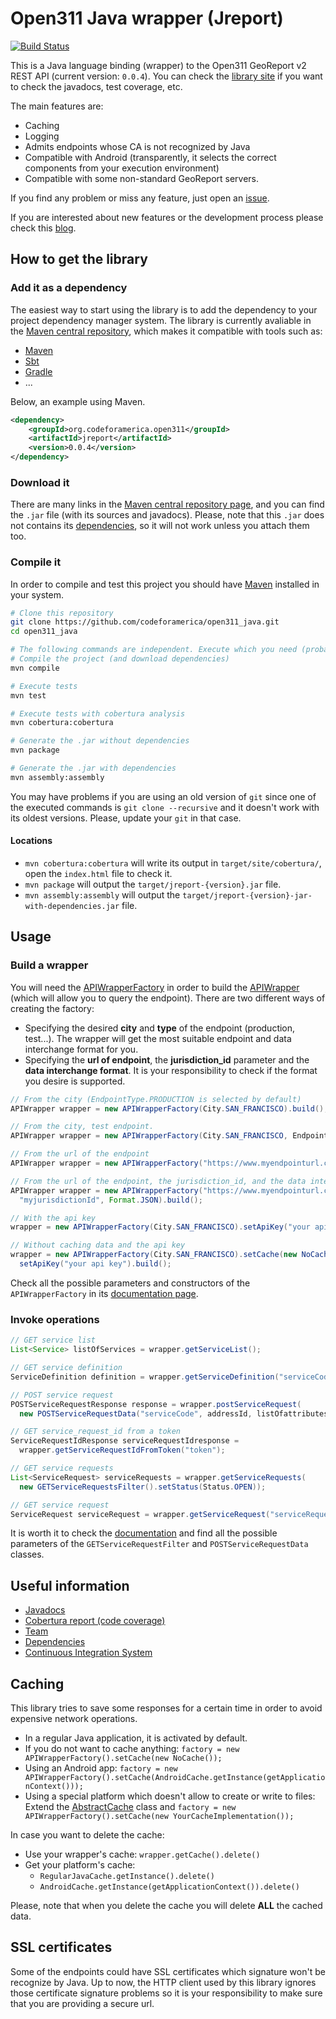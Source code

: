 # Open311 Java wrapper (Jreport) 
[![Build Status](https://travis-ci.org/codeforeurope/open311_java.png)](https://travis-ci.org/codeforeurope/open311_java)

This is a Java language binding (wrapper) to the Open311 GeoReport v2 REST API (current version: `0.0.4`). You can check the [library site](http://codeforamerica.github.io/open311_java/) if you want to check the javadocs, test coverage, etc.

The main features are:

+ Caching
+ Logging
+ Admits endpoints whose CA is not recognized by Java
+ Compatible with Android (transparently, it selects the correct components from your execution environment)
+ Compatible with some non-standard GeoReport servers.

If you find any problem or miss any feature, just open an [issue](https://github.com/codeforamerica/open311_java/issues?state=open).

If you are interested about new features or the development process please check this [blog](http://santimunin.blogspot.com.es/search?q=open311).

## How to get the library

### Add it as a dependency
The easiest way to start using the library is to add the dependency to your project dependency manager system. The library is currently avaliable in the [Maven central repository](http://search.maven.org/#artifactdetails%7Corg.codeforamerica.open311%7Cjreport%7C0.0.4%7Cjar), which makes it compatible with tools such as:

+ [Maven](http://maven.apache.org/)
+ [Sbt](http://www.scala-sbt.org/)
+ [Gradle](http://www.gradle.org/)
+ ...

Below, an example using Maven.

```xml
<dependency>
    <groupId>org.codeforamerica.open311</groupId>
    <artifactId>jreport</artifactId>
    <version>0.0.4</version>
</dependency>
```

### Download it
There are many links in the [Maven central repository page](http://search.maven.org/#artifactdetails%7Corg.codeforamerica.open311%7Cjreport%7C0.0.4%7Cjar), and you can find the `.jar` file (with its sources and javadocs). Please, note that this `.jar` does not contains its [dependencies](http://codeforamerica.github.io/open311_java/dependencies.html), so it will not work unless you attach them too.

### Compile it

In order to compile and test this project you should have [Maven](http://maven.apache.org/) installed in your system.

```bash
# Clone this repository
git clone https://github.com/codeforamerica/open311_java.git
cd open311_java

# The following commands are independent. Execute which you need (probably the last one).
# Compile the project (and download dependencies)
mvn compile

# Execute tests
mvn test

# Execute tests with cobertura analysis
mvn cobertura:cobertura

# Generate the .jar without dependencies
mvn package

# Generate the .jar with dependencies
mvn assembly:assembly
```

You may have problems if you are using an old version of `git` since one of the executed commands is `git clone --recursive` and it doesn't work with its oldest versions. Please, update your `git` in that case.

#### Locations

 + `mvn cobertura:cobertura` will write its output in `target/site/cobertura/`, open the `index.html` file to check it.
 + `mvn package` will output the `target/jreport-{version}.jar` file.
 + `mvn assembly:assembly` will output the `target/jreport-{version}-jar-with-dependencies.jar` file.


## Usage

### Build a wrapper

You will need the [APIWrapperFactory](http://codeforamerica.github.io/open311_java/apidocs/org/codeforamerica/open311/facade/APIWrapperFactory.html) in order to build the [APIWrapper](http://codeforamerica.github.io/open311_java/apidocs/org/codeforamerica/open311/facade/APIWrapper.html) (which will allow you to query the endpoint). There are two different ways of creating the factory:
 + Specifying the desired **city** and **type** of the endpoint (production, test...). The wrapper will get the most suitable endpoint and data interchange format for you.
 + Specifying the **url of endpoint**, the **jurisdiction_id** parameter and the **data interchange format**. It is your responsibility to check if the format you desire is supported.

```java
// From the city (EndpointType.PRODUCTION is selected by default)
APIWrapper wrapper = new APIWrapperFactory(City.SAN_FRANCISCO).build();

// From the city, test endpoint.
APIWrapper wrapper = new APIWrapperFactory(City.SAN_FRANCISCO, EndpointType.TEST).build();

// From the url of the endpoint
APIWrapper wrapper = new APIWrapperFactory("https://www.myendpointurl.com/").build();

// From the url of the endpoint, the jurisdiction_id, and the data interchange format
APIWrapper wrapper = new APIWrapperFactory("https://www.myendpointurl.com/",
  "myjurisdictionId", Format.JSON).build();

// With the api key
wrapper = new APIWrapperFactory(City.SAN_FRANCISCO).setApiKey("your api key").build();

// Without caching data and the api key
wrapper = new APIWrapperFactory(City.SAN_FRANCISCO).setCache(new NoCache()).
  setApiKey("your api key").build();
```

Check all the possible parameters and constructors of the `APIWrapperFactory` in its [documentation page](http://codeforamerica.github.io/open311_java/apidocs/org/codeforamerica/open311/facade/APIWrapperFactory.html).


### Invoke operations
```java
// GET service list
List<Service> listOfServices = wrapper.getServiceList();

// GET service definition
ServiceDefinition definition = wrapper.getServiceDefinition("serviceCode");

// POST service request
POSTServiceRequestResponse response = wrapper.postServiceRequest(
  new POSTServiceRequestData("serviceCode", addressId, listOfattributes));

// GET service_request_id from a token
ServiceRequestIdResponse serviceRequestIdresponse =
  wrapper.getServiceRequestIdFromToken("token");

// GET service requests
List<ServiceRequest> serviceRequests = wrapper.getServiceRequests(
  new GETServiceRequestsFilter().setStatus(Status.OPEN));

// GET service request 
ServiceRequest serviceRequest = wrapper.getServiceRequest("serviceRequestId");
```

It is worth it to check the [documentation](http://codeforamerica.github.io/open311_java/apidocs/index.html) and find all the possible parameters of the `GETServiceRequestFilter` and `POSTServiceRequestData` classes.
 
## Useful information

 + [Javadocs](http://codeforamerica.github.io/open311_java/apidocs/index.html)
 + [Cobertura report (code coverage)](http://codeforamerica.github.io/open311_java/cobertura/index.html)
 + [Team](http://codeforamerica.github.io/open311_java/team-list.html)
 + [Dependencies](http://codeforamerica.github.io/open311_java/dependencies.html)
 + [Continuous Integration System](https://travis-ci.org/codeforamerica/open311_java)

## Caching
This library tries to save some responses for a certain time in order to avoid expensive network operations.
 + In a regular Java application, it is activated by default.
 + If you do not want to cache anything: `factory = new APIWrapperFactory().setCache(new NoCache());`
 + Using an Android app: `factory = new APIWrapperFactory().setCache(AndroidCache.getInstance(getApplicationContext()));`
 + Using a special platform which doesn't allow to create or write to files: Extend the [AbstractCache](http://codeforamerica.github.io/open311_java/apidocs/org/codeforamerica/open311/internals/caching/AbstractCache.html) class and `factory = new APIWrapperFactory().setCache(new YourCacheImplementation());`

In case you want to delete the cache:
 + Use your wrapper's cache: `wrapper.getCache().delete()`
 + Get your platform's cache:
    * `RegularJavaCache.getInstance().delete()`
    * `AndroidCache.getInstance(getApplicationContext()).delete()`

Please, note that when you delete the cache you will delete **ALL** the cached data.
## SSL certificates
Some of the endpoints could have SSL certificates which signature won't be recognize by Java. Up to now, the HTTP client used by this library ignores those certificate signature problems so it is your responsibility to make sure that you are providing a secure url.

